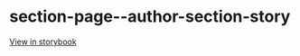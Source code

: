 # section-page--author-section-story

[View in storybook](https://raw.githack.com/Independent-Digital-News-and-Media-Ltd/standard-pwamp-sb/PR-834-sb/index.html?path=/story/section-page--author-section-story)